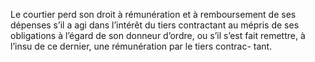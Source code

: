 Le courtier perd son droit à rémunération et à remboursement de ses dépenses s’il a
agi dans l’intérêt du tiers contractant au mépris de ses obligations à l’égard de son donneur
d’ordre, ou s’il s’est fait remettre, à l’insu de ce dernier, une rémunération par le tiers contrac-
tant.